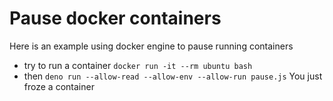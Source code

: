 # Pause docker containers

Here is an example using docker engine to pause running containers
- try to run a container `docker run -it --rm ubuntu bash`
- then `deno run --allow-read --allow-env --allow-run pause.js`
You just froze a container
